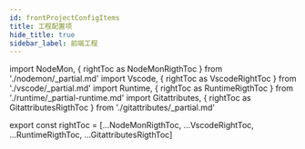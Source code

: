 ```yaml
---
id: frontProjectConfigItems
title: 工程配置项
hide_title: true
sidebar_label: 前端工程
---
```


import NodeMon, { rightToc as NodeMonRigthToc } from './nodemon/\_partial.md'
import Vscode, { rightToc as VscodeRightToc } from './vscode/\_partial.md'
import Runtime, { rightToc as RuntimeRigthToc } from './runtime/\_partial-runtime.md'
import Gitattributes, { rightToc as GitattributesRigthToc } from './gitattributes/\_partial.md'

<NodeMon />
<Vscode />
<Runtime />
<Gitattributes />

export const rightToc = [...NodeMonRigthToc, ...VscodeRightToc, ...RuntimeRigthToc, ...GitattributesRigthToc]
